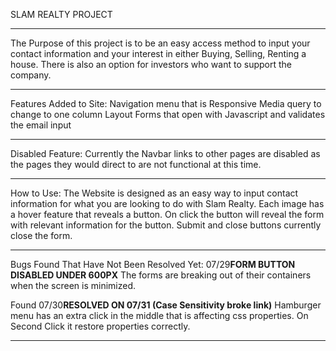 SLAM REALTY PROJECT
**********************************************************************************

The Purpose of this project is to be an easy access method to input your contact information and your interest in either Buying, Selling, Renting a house. There is also an option for investors who want to support the company.
**********************************************************************************

Features Added to Site:
Navigation menu that is Responsive
Media query to change to one column Layout
Forms that open with Javascript and validates the email input

**********************************************************************************
Disabled Feature:
Currently the Navbar links to other pages are disabled as the pages they would direct to are not functional at this time.
**********************************************************************************
How to Use:
The Website is designed as an easy way to input contact information for what you are looking to do with Slam Realty. Each image has a hover feature that reveals a button. On click the button will reveal the form with relevant information for the button. Submit and close buttons currently close the form. 
**********************************************************************************
Bugs Found That Have Not Been Resolved Yet:
07/29**FORM BUTTON DISABLED UNDER 600PX**
The forms are breaking out of their containers when the screen is minimized.

Found 07/30**RESOLVED ON 07/31 (Case Sensitivity broke link)**
Hamburger menu has an extra click in the middle that is affecting css properties. On Second Click it restore properties correctly.
**********************************************************************************